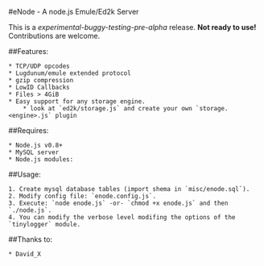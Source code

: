 #eNode - A node.js Emule/Ed2k Server

This is a *experimental-buggy-testing-pre-alpha* release. **Not ready to use!**
Contributions are welcome.

##Features:

    * TCP/UDP opcodes
    * Lugdunum/emule extended protocol
    * gzip compression
    * LowID Callbacks
    * Files > 4GiB
    * Easy support for any storage engine.
        * look at `ed2k/storage.js` and create your own `storage.<engine>.js` plugin

##Requires:

    * Node.js v0.8+
    * MySQL server
    * Node.js modules:

##Usage:

    1. Create mysql database tables (import shema in `misc/enode.sql`).
    2. Modify config file: `enode.config.js`.
    3. Execute: `node enode.js` -or- `chmod +x enode.js` and then `./node.js`.
    4. You can modify the verbose level modifing the options of the `tinylogger` module.

##Thanks to:

    * David_X
